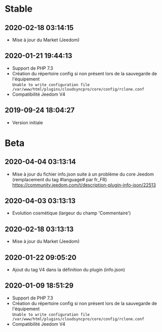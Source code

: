 Stable
=========================

2020-02-18 03:14:15
-------------------

* Mise à jour du Market (Jeedom)

2020-01-21 19:44:13
-------------------

* Support de PHP 7.3
* Création du répertoire config si non présent lors de la sauvegarde de l'équipement  
`Unable to write configuration file /var/www/html/plugins/cloudsyncpro/core/config/rclone.conf`
* Compatibilité Jeedom V4

2019-09-24 18:04:27
-------------------

* Version initiale

Beta
=========================

2020-04-04 03:13:14
-------------------

* Mise à jour du fichier info.json suite à un problème du core Jeedom (remplacement du tag #language# par fr_FR)
https://community.jeedom.com/t/description-plugin-info-json/22513

2020-04-03 03:13:13
-------------------

* Evolution cosmétique (largeur du champ 'Commentaire')

2020-02-18 03:13:13
-------------------

* Mise à jour du Market (Jeedom)

2020-01-22 09:05:20
-------------------

* Ajout du tag V4 dans la définition du plugin (info.json)

2020-01-09 18:51:29
-------------------

* Support de PHP 7.3
* Création du répertoire config si non présent lors de la sauvegarde de l'équipement  
`Unable to write configuration file /var/www/html/plugins/cloudsyncpro/core/config/rclone.conf`
* Compatibilité Jeedom V4
